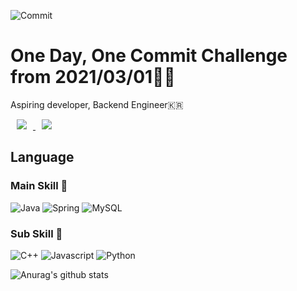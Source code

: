 

![Commit](https://user-images.githubusercontent.com/57768558/108633259-a2417200-74b6-11eb-8910-5e75b191a47e.gif)   


# One Day, One Commit Challenge from 2021/03/01🧑‍💻
Aspiring developer, Backend Engineer🇰🇷

<a href="https://instagram.com/mk_seo_10">
    <img 
        src="http://img.shields.io/badge/-Instagram-E4405F?style=flat&logo=Instagram&logoColor=white&link=https://instagram.com/mk_seo_10/"
        style="height : auto; margin-left : 10px; margin-right : 10px;"/>
</a>
<a href="https://mmkser10.github.io/">
    <img 
        src="http://img.shields.io/badge/-Portfolio-181717?style=flat&logo=Github&logoColor=white&link=https://mmkser10.github.io/"
        style="height : auto; margin-left : 10px; margin-right : 10px;"/>
</a>

## Language

### Main Skill 👀  
![Java](https://img.shields.io/badge/Java-007396?style=flat-square&logo=Java&logoColor=white) ![Spring](https://img.shields.io/badge/Spring-6DB33F?style=flat-square&logo=Spring&logoColor=white)  ![MySQL](https://img.shields.io/badge/MySQL-4479A1?style=flat-square&logo=MySQL&logoColor=white)
### Sub Skill 🌱  
![C++](https://img.shields.io/badge/C++-00599C?style=flat-square&logo=C%2b%2b&logoColor=white) ![Javascript](https://img.shields.io/badge/Javascript-F7DF1E?style=flat-square&logo=Javascript&logoColor=white) ![Python](https://img.shields.io/badge/Python-3766AB?style=flat-square&logo=Python&logoColor=white)

![Anurag's github stats](https://github-readme-stats.vercel.app/api?username=mmkser10)
<!--
**mmkser10/mmkser10** is a ✨ _special_ ✨ repository because its `README.md` (this file) appears on your GitHub profile.
